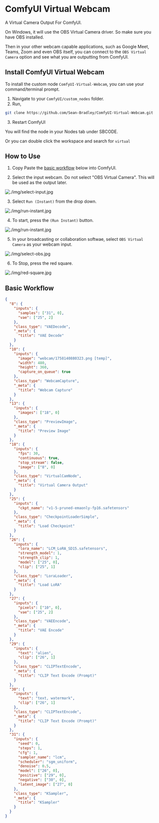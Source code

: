 # ComfyUI Virtual Webcam

A Virtual Camera Output For ComfyUI.

On Windows, it will use the OBS Virtual Camera driver. So make sure you have OBS installed.

Then in your other webcam capable applications, such as Google Meet, Teams, Zoom and even OBS itself, you can connect to the `OBS Virtual Camera` option and see what you are outputting from ComfyUI.

## Install ComfyUI Virtual Webcam

To install the custom node `ComfyUI-Virtual-Webcam`, you can use your command/terminal prompt.

1. Navigate to your `ComfyUI/custom_nodes` folder.
2. Run,

```bash
git clone https://github.com/Sean-Bradley/ComfyUI-Virtual-Webcam.git
```

3. Restart ComfyUI

You will find the node in your Nodes tab under SBCODE.

Or you can double click the workspace and search for `virtual`

## How to Use

1. Copy Paste the [basic workflow](#basic-workflow) below into ComfyUI.

2. Select the input webcam. Do not select "OBS Virtual Camera". This will be used as the output later.

![./img/select-input.jpg](./img/select-input.jpg)

3. Select `Run (Instant)` from the drop down.

![./img/run-instant.jpg](./img/run-instant.jpg)

4. To start, press the `(Run Instant)` button.

![./img/run-instant.jpg](./img/tap-again.jpg)

5. In your broadcasting or collaboration softwae, select `OBS Virtual Camera` as your webcam input.

![./img/select-obs.jpg](./img/select-obs.jpg)

6. To Stop, press the red square.

![./img/red-square.jpg](./img/red-square.jpg)

## Basic Workflow

```json
{
  "8": {
    "inputs": {
      "samples": ["31", 0],
      "vae": ["25", 2]
    },
    "class_type": "VAEDecode",
    "_meta": {
      "title": "VAE Decode"
    }
  },
  "10": {
    "inputs": {
      "image": "webcam/1758140880323.png [temp]",
      "width": 480,
      "height": 360,
      "capture_on_queue": true
    },
    "class_type": "WebcamCapture",
    "_meta": {
      "title": "Webcam Capture"
    }
  },
  "13": {
    "inputs": {
      "images": ["18", 0]
    },
    "class_type": "PreviewImage",
    "_meta": {
      "title": "Preview Image"
    }
  },
  "18": {
    "inputs": {
      "fps": 30,
      "continuous": true,
      "stop_stream": false,
      "image": ["8", 0]
    },
    "class_type": "VirtualCamNode",
    "_meta": {
      "title": "Virtual Camera Output"
    }
  },
  "25": {
    "inputs": {
      "ckpt_name": "v1-5-pruned-emaonly-fp16.safetensors"
    },
    "class_type": "CheckpointLoaderSimple",
    "_meta": {
      "title": "Load Checkpoint"
    }
  },
  "26": {
    "inputs": {
      "lora_name": "LCM_LoRA_SD15.safetensors",
      "strength_model": 1,
      "strength_clip": 1,
      "model": ["25", 0],
      "clip": ["25", 1]
    },
    "class_type": "LoraLoader",
    "_meta": {
      "title": "Load LoRA"
    }
  },
  "27": {
    "inputs": {
      "pixels": ["10", 0],
      "vae": ["25", 2]
    },
    "class_type": "VAEEncode",
    "_meta": {
      "title": "VAE Encode"
    }
  },
  "29": {
    "inputs": {
      "text": "alien",
      "clip": ["26", 1]
    },
    "class_type": "CLIPTextEncode",
    "_meta": {
      "title": "CLIP Text Encode (Prompt)"
    }
  },
  "30": {
    "inputs": {
      "text": "text, watermark",
      "clip": ["26", 1]
    },
    "class_type": "CLIPTextEncode",
    "_meta": {
      "title": "CLIP Text Encode (Prompt)"
    }
  },
  "31": {
    "inputs": {
      "seed": 0,
      "steps": 1,
      "cfg": 1,
      "sampler_name": "lcm",
      "scheduler": "sgm_uniform",
      "denoise": 0.5,
      "model": ["26", 0],
      "positive": ["29", 0],
      "negative": ["30", 0],
      "latent_image": ["27", 0]
    },
    "class_type": "KSampler",
    "_meta": {
      "title": "KSampler"
    }
  }
}
```
